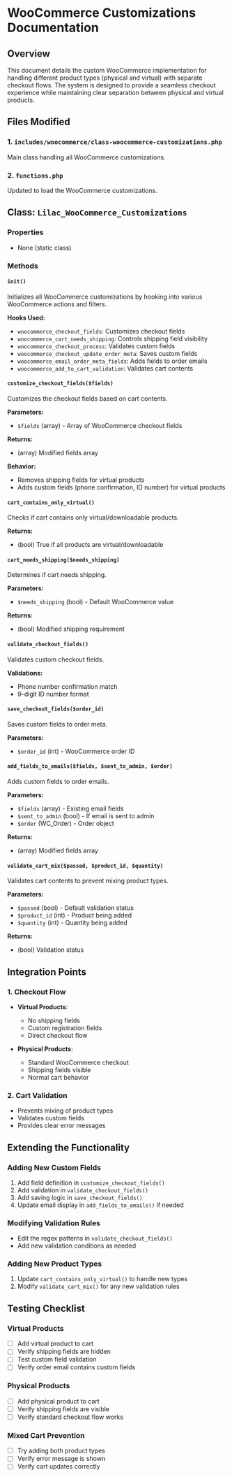 # WooCommerce Customizations Documentation

## Overview
This document details the custom WooCommerce implementation for handling different product types (physical and virtual) with separate checkout flows. The system is designed to provide a seamless checkout experience while maintaining clear separation between physical and virtual products.

## Files Modified

### 1. `includes/woocommerce/class-woocommerce-customizations.php`
Main class handling all WooCommerce customizations.

### 2. `functions.php`
Updated to load the WooCommerce customizations.

## Class: `Lilac_WooCommerce_Customizations`

### Properties
- None (static class)

### Methods

#### `init()`
Initializes all WooCommerce customizations by hooking into various WooCommerce actions and filters.

**Hooks Used:**
- `woocommerce_checkout_fields`: Customizes checkout fields
- `woocommerce_cart_needs_shipping`: Controls shipping field visibility
- `woocommerce_checkout_process`: Validates custom fields
- `woocommerce_checkout_update_order_meta`: Saves custom fields
- `woocommerce_email_order_meta_fields`: Adds fields to order emails
- `woocommerce_add_to_cart_validation`: Validates cart contents

#### `customize_checkout_fields($fields)`
Customizes the checkout fields based on cart contents.

**Parameters:**
- `$fields` (array) - Array of WooCommerce checkout fields

**Returns:**
- (array) Modified fields array

**Behavior:**
- Removes shipping fields for virtual products
- Adds custom fields (phone confirmation, ID number) for virtual products

#### `cart_contains_only_virtual()`
Checks if cart contains only virtual/downloadable products.

**Returns:**
- (bool) True if all products are virtual/downloadable

#### `cart_needs_shipping($needs_shipping)`
Determines if cart needs shipping.

**Parameters:**
- `$needs_shipping` (bool) - Default WooCommerce value

**Returns:**
- (bool) Modified shipping requirement

#### `validate_checkout_fields()`
Validates custom checkout fields.

**Validations:**
- Phone number confirmation match
- 9-digit ID number format

#### `save_checkout_fields($order_id)`
Saves custom fields to order meta.

**Parameters:**
- `$order_id` (int) - WooCommerce order ID

#### `add_fields_to_emails($fields, $sent_to_admin, $order)`
Adds custom fields to order emails.

**Parameters:**
- `$fields` (array) - Existing email fields
- `$sent_to_admin` (bool) - If email is sent to admin
- `$order` (WC_Order) - Order object

**Returns:**
- (array) Modified fields array

#### `validate_cart_mix($passed, $product_id, $quantity)`
Validates cart contents to prevent mixing product types.

**Parameters:**
- `$passed` (bool) - Default validation status
- `$product_id` (int) - Product being added
- `$quantity` (int) - Quantity being added

**Returns:**
- (bool) Validation status

## Integration Points

### 1. Checkout Flow
- **Virtual Products**:
  - No shipping fields
  - Custom registration fields
  - Direct checkout flow

- **Physical Products**:
  - Standard WooCommerce checkout
  - Shipping fields visible
  - Normal cart behavior

### 2. Cart Validation
- Prevents mixing of product types
- Validates custom fields
- Provides clear error messages

## Extending the Functionality

### Adding New Custom Fields
1. Add field definition in `customize_checkout_fields()`
2. Add validation in `validate_checkout_fields()`
3. Add saving logic in `save_checkout_fields()`
4. Update email display in `add_fields_to_emails()` if needed

### Modifying Validation Rules
- Edit the regex patterns in `validate_checkout_fields()`
- Add new validation conditions as needed

### Adding New Product Types
1. Update `cart_contains_only_virtual()` to handle new types
2. Modify `validate_cart_mix()` for any new validation rules

## Testing Checklist

### Virtual Products
- [ ] Add virtual product to cart
- [ ] Verify shipping fields are hidden
- [ ] Test custom field validation
- [ ] Verify order email contains custom fields

### Physical Products
- [ ] Add physical product to cart
- [ ] Verify shipping fields are visible
- [ ] Verify standard checkout flow works

### Mixed Cart Prevention
- [ ] Try adding both product types
- [ ] Verify error message is shown
- [ ] Verify cart updates correctly